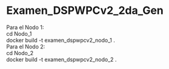 # Examen_DSPWPCv2_2da_Gen
Para el Nodo 1:<br />
  cd Nodo_1<br />
  docker build -t examen_dspwpcv2_nodo_1 .<br />
Para el Nodo 2:<br />
  cd Nodo_2<br />
  docker build -t examen_dspwpcv2_nodo_2 .<br />
